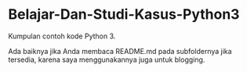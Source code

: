 # Belajar-Dan-Studi-Kasus-Python3
Kumpulan contoh kode Python 3.

Ada baiknya jika Anda membaca README.md pada subfoldernya jika tersedia, karena saya menggunakannya juga untuk blogging.
